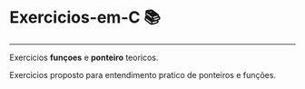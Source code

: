 # Exercicios-em-C 📚
***
Exercicios **funçoes** e **ponteiro** teoricos.

Exercicios proposto para entendimento pratico de ponteiros e funções.
